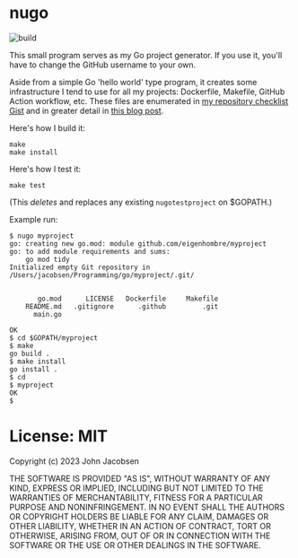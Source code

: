 # nugo

![build](https://github.com/eigenhombre/nugo/actions/workflows/build.yml/badge.svg)

This small program serves as my Go project generator.  If you use it, you'll have to
change the GitHub username to your own.

Aside from a simple Go 'hello world' type program, it creates some
infrastructure I tend to use for all my projects: Dockerfile, Makefile,
GitHub Action workflow, etc.  These files are enumerated in [my repository
checklist Gist](https://gist.github.com/eigenhombre/204400c786f9dba3a8d3193d3ce1542a)
and in greater detail in [this blog post](http://johnj.com/posts/practices/).

Here's how I build it:

    make
    make install

Here's how I test it:

    make test

(This *deletes* and replaces any existing `nugotestproject` on $GOPATH.)

Example run:

    $ nugo myproject
    go: creating new go.mod: module github.com/eigenhombre/myproject
    go: to add module requirements and sums:
        go mod tidy
    Initialized empty Git repository in /Users/jacobsen/Programming/go/myproject/.git/


	       go.mod      LICENSE   Dockerfile     Makefile
	    README.md   .gitignore      .github         .git
	      main.go

    OK
    $ cd $GOPATH/myproject
    $ make
    go build .
    $ make install
    go install .
    $ cd
    $ myproject
    OK
    $

# License: MIT

Copyright (c) 2023 John Jacobsen

THE SOFTWARE IS PROVIDED "AS IS", WITHOUT WARRANTY OF ANY KIND, EXPRESS OR
IMPLIED, INCLUDING BUT NOT LIMITED TO THE WARRANTIES OF MERCHANTABILITY,
FITNESS FOR A PARTICULAR PURPOSE AND NONINFRINGEMENT. IN NO EVENT SHALL THE
AUTHORS OR COPYRIGHT HOLDERS BE LIABLE FOR ANY CLAIM, DAMAGES OR OTHER
LIABILITY, WHETHER IN AN ACTION OF CONTRACT, TORT OR OTHERWISE, ARISING FROM,
OUT OF OR IN CONNECTION WITH THE SOFTWARE OR THE USE OR OTHER DEALINGS IN THE
SOFTWARE.
